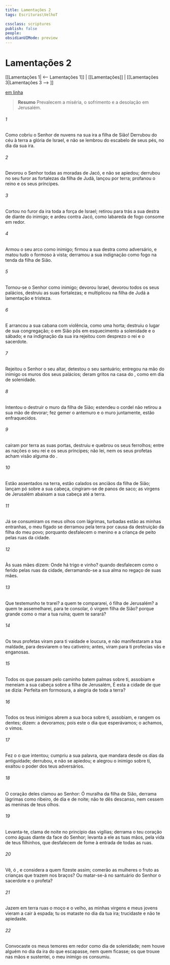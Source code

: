 ```yaml
---
title: Lamentações 2
tags: Escrituras\VelhoT

cssclass: scriptures
publish: false
people:
obsidianUIMode: preview
---
```


# Lamentações 2
[[Lamentações 1| <-- Lamentações 1]] | [[Lamentações]] | [[Lamentações 3|Lamentações 3 --> ]]

[em linha](https://churchofjesuschrist.org/study/scriptures/ot/lam/2?lang=por)

> __Resumo__
Prevalecem a miséria, o sofrimento e a desolação em Jerusalém.

###### 1 
Como cobriu o Senhor de nuvens na sua ira a filha de Sião! Derrubou do céu à terra a glória de Israel, e não se lembrou do escabelo de seus pés, no dia da sua ira.

###### 2 
Devorou o Senhor todas as moradas de Jacó, e não se apiedou; derrubou no seu furor as fortalezas da filha de Judá,  lançou por terra; profanou o reino e os seus príncipes.

###### 3 
Cortou no furor da  ira toda a força de Israel; retirou para trás a sua destra de diante do inimigo; e ardeu contra Jacó, como labareda de fogo  consome em redor.

###### 4 
Armou o seu arco como inimigo; firmou a sua destra como adversário, e matou tudo o  formoso à vista; derramou a sua indignação como fogo na tenda da filha de Sião.

###### 5 
Tornou-se o Senhor como inimigo; devorou Israel, devorou todos os seus palácios, destruiu as suas fortalezas; e multiplicou na filha de Judá a lamentação e tristeza.

###### 6 
E arrancou a sua cabana com violência, como  uma horta;  destruiu o lugar de sua congregação; o  em Sião pôs em esquecimento a solenidade e o sábado; e na indignação da sua ira rejeitou com desprezo o rei e o sacerdote.

###### 7 
Rejeitou o Senhor o seu altar, detestou o seu santuário; entregou na mão do inimigo os muros dos seus palácios; deram gritos na casa do , como em dia de solenidade.

###### 8 
Intentou o  destruir o muro da filha de Sião;  estendeu o cordel  não retirou a sua mão de devorar;  fez gemer o antemuro e o muro juntamente,  estão enfraquecidos.

###### 9 
 caíram por terra as suas portas, destruiu e quebrou os seus ferrolhos;  entre as nações o seu rei e os seus príncipes;  não  lei, nem os seus profetas acham visão alguma do .

###### 10 
Estão assentados na terra, estão calados os anciãos da filha de Sião; lançam pó sobre a sua cabeça, cingiram-se de panos de saco; as virgens de Jerusalém abaixam a sua cabeça até a terra.

###### 11 
Já se consumiram os meus olhos com lágrimas, turbadas estão as minhas entranhas, o meu fígado se derramou pela terra por causa da destruição da filha do meu povo; porquanto desfalecem o menino e a criança de peito pelas ruas da cidade.

###### 12 
Às suas mães dizem: Onde há trigo e vinho? quando desfalecem como o ferido pelas ruas da cidade, derramando-se a sua alma no regaço de suas mães.

###### 13 
Que testemunho te trarei? a quem te compararei, ó filha de Jerusalém? a quem te assemelharei, para te consolar, ó virgem filha de Sião? porque grande  como o mar a tua ruína; quem te sarará?

###### 14 
Os teus profetas viram para ti vaidade e loucura, e não manifestaram a tua maldade, para desviarem o teu cativeiro; antes, viram para ti profecias vãs e enganosas.

###### 15 
Todos os que passam pelo caminho batem palmas sobre ti, assobiam e meneiam a sua cabeça sobre a filha de Jerusalém,  É esta a cidade de que se dizia: Perfeita  em formosura, a alegria de toda a terra?

###### 16 
Todos os teus inimigos abrem a sua boca sobre ti, assobiam, e rangem os dentes; dizem:  a devoramos; pois este  o dia que esperávamos;  o achamos,  o vimos.

###### 17 
Fez o  o que intentou; cumpriu a sua palavra, que mandara desde os dias da antiguidade; derrubou, e não se apiedou; e alegrou o inimigo sobre ti, exaltou o poder dos teus adversários.

###### 18 
O coração deles clamou ao Senhor: Ó muralha da filha de Sião, derrama lágrimas como  ribeiro, de dia e de noite; não te dês descanso, nem cessem as meninas de teus olhos.

###### 19 
Levanta-te, clama de noite no princípio das vigílias; derrama o teu coração como águas diante da face do Senhor; levanta a ele as tuas mãos, pela vida de teus filhinhos, que desfalecem de fome à entrada de todas as ruas.

###### 20 
Vê, ó , e considera a quem fizeste assim;  comerão as mulheres o fruto  as crianças que trazem nos braços? Ou matar-se-á no santuário do Senhor o sacerdote e o profeta?

###### 21 
Jazem em terra  ruas o moço e o velho, as minhas virgens e  meus jovens vieram a cair à espada; tu os mataste no dia da tua ira; trucidaste e não te apiedaste.

###### 22 
Convocaste os meus temores em redor como  dia de solenidade; nem houve alguém no dia da ira do  que escapasse, nem quem ficasse; os que trouxe nas mãos e sustentei, o meu inimigo os consumiu.

